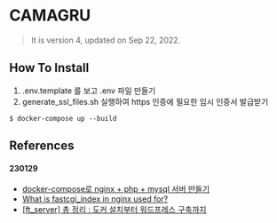 # CAMAGRU

> It is version 4, updated on Sep 22, 2022.

## How To Install

1. .env.template 를 보고 .env 파일 만들기
2. generate_ssl_files.sh 실행하여 https 인증에 필요한 임시 인증서 발급받기

```shell
$ docker-compose up --build
```

## References

#### 230129

- [docker-compose로 nginx + php + mysql 서버 만들기](https://velog.io/@e3hope/docker-compose%EB%A1%9C-nginx-php-mysql-%EC%84%9C%EB%B2%84-%EB%A7%8C%EB%93%A4%EA%B8%B0)
- [What is fastcgi_index in nginx used for?](https://stackoverflow.com/questions/30802025/what-is-fastcgi-index-in-nginx-used-for)
- [[ft_server] 총 정리 : 도커 설치부터 워드프레스 구축까지](https://velog.io/@hidaehyunlee/ftserver-%EC%B4%9D-%EC%A0%95%EB%A6%AC-%EB%8F%84%EC%BB%A4-%EC%84%A4%EC%B9%98%EB%B6%80%ED%84%B0-%EC%9B%8C%EB%93%9C%ED%94%84%EB%A0%88%EC%8A%A4-%EA%B5%AC%EC%B6%95%EA%B9%8C%EC%A7%80)
